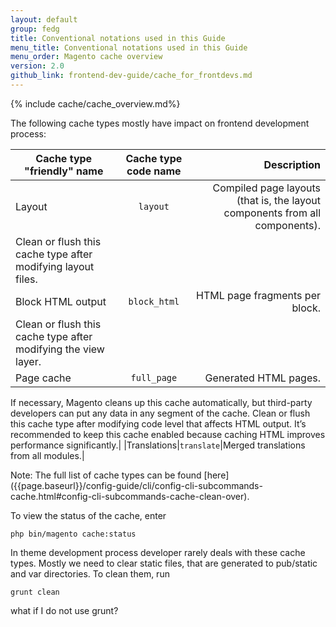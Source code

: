 ```yaml
---
layout: default
group: fedg
title: Conventional notations used in this Guide
menu_title: Conventional notations used in this Guide
menu_order: Magento cache overview 
version: 2.0
github_link: frontend-dev-guide/cache_for_frontdevs.md
---
```


{% include cache/cache_overview.md%}

The following cache types mostly have impact on frontend development process:

|Cache type "friendly" name|Cache type code name|Description|
| ------------- |:-------------:| -----:|
|Layout|`layout`|Compiled page layouts (that is, the layout components from all components).
Clean or flush this cache type after modifying layout files.|
|Block HTML output|`block_html`|HTML page fragments per block.
Clean or flush this cache type after modifying the view layer.|
|Page cache|`full_page`|Generated HTML pages.
If necessary, Magento cleans up this cache automatically, but third-party developers can put any data in any segment of the cache.
Clean or flush this cache type after modifying code level that affects HTML output. It’s recommended to keep this cache enabled because caching HTML improves performance significantly.|
|Translations|`translate`|Merged translations from all modules.|
<div class="bs-callout bs-callout-info" id="info">
<span class="glyphicon-class">
Note: The full list of cache types can be found [here]({{page.baseurl}}/config-guide/cli/config-cli-subcommands-cache.html#config-cli-subcommands-cache-clean-over).
</span>
</div>

To view the status of the cache, enter 

`php bin/magento cache:status`

In theme development process developer rarely deals with these cache types. Mostly we need to clear static files, that are generated to pub/static and var directories. To clean them, run

`grunt clean`

<p class="q">what if I do not use grunt?</p>